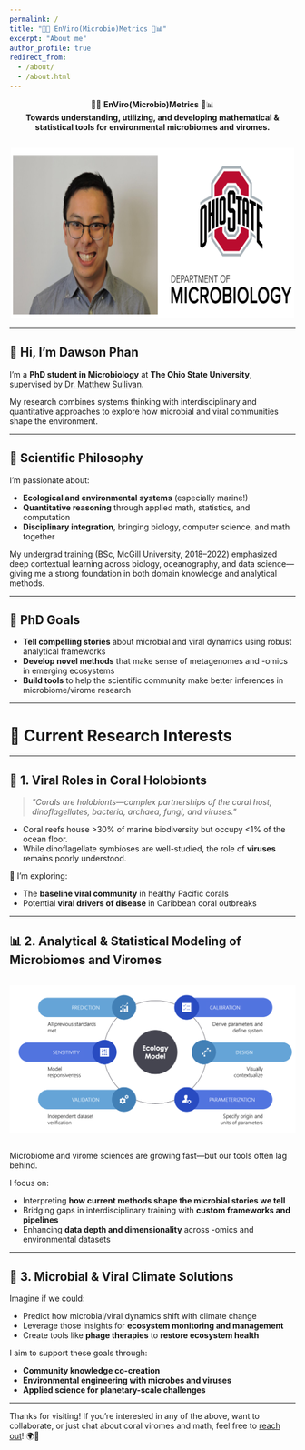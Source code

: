 ```yaml
---
permalink: /
title: "🌊🦠 EnViro(Microbio)Metrics 🧫📊"
excerpt: "About me"
author_profile: true
redirect_from: 
  - /about/
  - /about.html
---
```


<div align="center">

🌊🦠 **EnViro(Microbio)Metrics** 🧫📊  
**Towards understanding, utilizing, and developing mathematical & statistical tools for environmental microbiomes and viromes.**

<img src="images/headshot_log.png" width="500" height="300" alt="Headshot" style="margin-top: 1em;"/>

</div>

---

## 👋 Hi, I’m Dawson Phan

I’m a **PhD student in Microbiology** at **The Ohio State University**, supervised by [Dr. Matthew Sullivan](https://u.osu.edu/viruslab/).  

My research combines systems thinking with interdisciplinary and quantitative approaches to explore how microbial and viral communities shape the environment.

---

## 🧪 Scientific Philosophy

I’m passionate about:
- **Ecological and environmental systems** (especially marine!)
- **Quantitative reasoning** through applied math, statistics, and computation
- **Disciplinary integration**, bringing biology, computer science, and math together

My undergrad training (BSc, McGill University, 2018–2022) emphasized deep contextual learning across biology, oceanography, and data science—giving me a strong foundation in both domain knowledge and analytical methods.

---

## 🎯 PhD Goals

- **Tell compelling stories** about microbial and viral dynamics using robust analytical frameworks  
- **Develop novel methods** that make sense of metagenomes and -omics in emerging ecosystems  
- **Build tools** to help the scientific community make better inferences in microbiome/virome research  

---

# 🔬 Current Research Interests

---

## 🪸 1. Viral Roles in Coral Holobionts

> _"Corals are holobionts—complex partnerships of the coral host, dinoflagellates, bacteria, archaea, fungi, and viruses."_

- Coral reefs house >30% of marine biodiversity but occupy <1% of the ocean floor.
- While dinoflagellate symbioses are well-studied, the role of **viruses** remains poorly understood.

📍 I’m exploring:
- The **baseline viral community** in healthy Pacific corals
- Potential **viral drivers of disease** in Caribbean coral outbreaks

---

## 📊 2. Analytical & Statistical Modeling of Microbiomes and Viromes

<p align="center">
  <img src="images/modeling.png" alt="Modeling graphic" style="margin: 1em 0;">
</p>

Microbiome and virome sciences are growing fast—but our tools often lag behind.

I focus on:
- Interpreting **how current methods shape the microbial stories we tell**
- Bridging gaps in interdisciplinary training with **custom frameworks and pipelines**
- Enhancing **data depth and dimensionality** across -omics and environmental datasets

---

## 🌱 3. Microbial & Viral Climate Solutions

Imagine if we could:
- Predict how microbial/viral dynamics shift with climate change
- Leverage those insights for **ecosystem monitoring and management**
- Create tools like **phage therapies** to **restore ecosystem health**

I aim to support these goals through:
- **Community knowledge co-creation**
- **Environmental engineering with microbes and viruses**
- **Applied science for planetary-scale challenges**

---

Thanks for visiting! If you’re interested in any of the above, want to collaborate, or just chat about coral viromes and math, feel free to [reach out](mailto:phan.200@osu.edu)! 🌍💬
